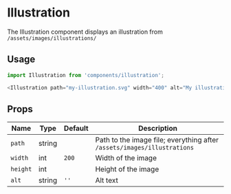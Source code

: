 Illustration
===========================

The Illustration component displays an illustration from `/assets/images/illustrations/`

## Usage

```js
import Illustration from 'components/illustration';

<Illustration path="my-illustration.svg" width="400" alt="My illustration" />
```

## Props

| Name | Type | Default | Description |
| --------- | ---- | ------- | ----------- |
| `path` | string | | Path to the image file; everything after `/assets/images/illustrations` |
| `width` | int | `200` | Width of the image |
| `height` | int | | Height of the image |
| `alt` | string | `''` | Alt text |